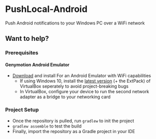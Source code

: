 # PushLocal-Android
Push Android notifications to your Windows PC over a WiFi network

## Want to help?

### Prerequisites

#### Genymotion Android Emulator

  - [Download](https://www.genymotion.com/#!/download) and install For an Android Emulator with WiFi capabilities
    -  If using Windows 10, install the [latest version](https://www.virtualbox.org/wiki/Testbuilds) (+ the ExtPack) of VirtualBox seperately to avoid project-breaking bugs
    -  In VirtualBox, configure your device to run the second network adapter as a bridge to your networking card
  
### Project Setup

* Once the repository is pulled, run `gradlew` to init the project
* `gradlew assemble` to test the build
* Finally, import the repository as a Gradle project in your IDE

